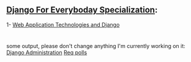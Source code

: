 ## [Django For Everyboday Specialization](https://www.coursera.org/specializations/django):

1- [Web Application Technologies and Django](https://www.coursera.org/learn/django-database-web-apps)
#
some output, please don't change anything I'm currently working on it: 
[Django Administration](http://moinshawon.pythonanywhere.com/admin/)
[Req polls](http://moinshawon.pythonanywhere.com/polls/3/)
